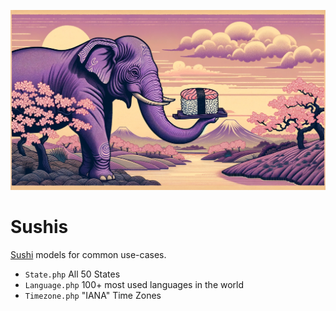 ![Alt text](assets/elephant_sushi.png)
# Sushis

[Sushi](https://github.com/calebporzio/sushi) models for common use-cases. 

- `State.php` All 50 States
- `Language.php` 100+ most used languages in the world
- `Timezone.php` "IANA" Time Zones
